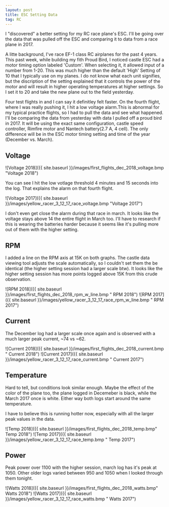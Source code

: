 ```yaml
---
layout: post
title: ESC Setting Data
tag: RC
---
```



I "discovered" a better setting for my RC race plane's ESC. I'll be going over the data that was pulled off the ESC and comparing it to
data from a race plane in 2017.

A litte background, I've race EF-1 class RC airplanes for the past 4 years. This past week, while building my fith Proud Bird, I noticed
castle ESC had a motor timing option labeled 'Custom'. When selecting it, it allowed input of a number from 1-20. This was much higher than
the default 'High' Setting of 10 that I typically use on my planes. I do not know what each unit signifies, but the discription of the setting explained that it controls the
power of the motor and will result in higher operating temperatures at higher settings. So I set it to 20 and take the new plane out to the
field yesterday.

Four test flights in and I can say it definitley felt faster. On the fourth flight, where I was really pushing it, I hit a low voltage alarm.This is abnormal for my typical
practice flights, so I had to pull the data and see what happened. I'll be comparing the data from yesterday with data I pulled off a proud bird in 2017. It will be using the exact same configuration,
castle speed controller, Rimfire motor and Nantech battery(2.7 A, 4 cell). The only difference will be in the ESC motor timing setting and time of the year (December vs. March).

## Voltage

![Voltage 2018]({{ site.baseurl }}/images/first_flights_dec_2018_voltage.bmp "Voltage 2018") 

You can see I hit the low votlage threshold 4 minutes and 15 seconds into the log. That explains the alarm on that fourth flight.

![Voltage 2017]({{ site.baseurl }}/images/yellow_racer_3_12_17_race_voltage.bmp "Voltage 2017") 

I don't even get close the alarm during that race in march. It looks like the voltage stays above 14 the entire flight in March too. I'll
have to research if this is wearing the batteries harder because it seems like it's pulling more out of them with the higher setting.

## RPM

I added a line on the RPM axis at 15K on both graphs. The castle data viewing tool adjusts the scale automatically, so I couldn't set
them the be identical (the higher setting session had a larger scale btw). It looks like the higher setting session has more points logged above 15K from this crude observation.

![RPM 2018]({{ site.baseurl }}/images/first_flights_dec_2018_rpm_w_line.bmp " RPM 2018") 
![RPM 2017]({{ site.baseurl }}/images/yellow_racer_3_12_17_race_rpm_w_line.bmp " RPM 2017") 

## Current

The December log had a larger scale once again and is observed with a much larger peak current, ~74 vs ~62. 

![Current 2018]({{ site.baseurl }}/images/first_flights_dec_2018_current.bmp " Current 2018") 
![Current 2017]({{ site.baseurl }}/images/yellow_racer_3_12_17_race_current.bmp " Current 2017") 

## Temperature

Hard to tell, but conditions look similar enough. Maybe the effect of the color of the plane too, the plane logged in Decemeber is black, while the March 2017 once is white. Either way both logs start around the same temperature.

I have to believe this is running hotter now, especially with all the larger peak values in the data.

![Temp 2018]({{ site.baseurl }}/images/first_flights_dec_2018_temp.bmp" Temp 2018") 
![Temp 2017]({{ site.baseurl }}/images/yellow_racer_3_12_17_race_temp.bmp " Temp 2017") 

## Power

Peak power over 1100 with the higher session, march log has it's peak at 1050. Other older logs varied between 950 and 1050 when I looked through them tonight.

![Watts 2018]({{ site.baseurl }}/images/first_flights_dec_2018_watts.bmp" Watts 2018") 
![Watts 2017]({{ site.baseurl }}/images/yellow_racer_3_12_17_race_watts.bmp " Watts 2017") 

